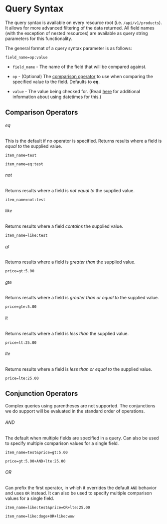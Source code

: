 Query Syntax
============

The query syntax is available on every resource root (i.e. `/api/v1/products`). It allows for more advanced filtering of the data returned. All field names (with the exception of nested resources) are available as query string parameters for this functionality.

The general format of a query syntax parameter is as follows:

```shell
field_name=op:value
```

* `field_name` - The name of the field that will be compared against.

* `op` - (Optional) The [comparison operator](#comparison-operator) to use when comparing the specified value to the field. Defaults to **eq**.

* `value` - The value being checked for. (Read [here](datetimes.md) for additional information about using datetimes for this.)

Comparison Operators
--------------------

###### eq

This is the default if no operator is specified. Returns results where a field is *equal to* the supplied value.

```shell
item_name=test
```

```shell
item_name=eq:test
```

###### not

Returns results where a field is *not equal to* the supplied value.

```shell
item_name=not:test
```

###### like

Returns results where a field *contains* the supplied value.

```shell
item_name=like:test
```

###### gt

Returns results where a field is *greater than* the supplied value.

```shell
price=gt:5.00
```

###### gte

Returns results where a field is *greater than or equal to* the supplied value.

```shell
price=gte:5.00
```

###### lt

Returns results where a field is *less than* the supplied value.

```shell
price=lt:25.00
```

###### lte

Returns results where a field is *less than or equal to* the supplied value.

```shell
price=lte:25.00
```

Conjunction Operators
---------------------

Complex queries using parentheses are not supported. The conjunctions we do support will be evaluated in the standard order of operations.

###### AND

The default when multiple fields are specified in a query. Can also be used to specify multiple comparison values for a single field.

```shell
item_name=test&price=gt:5.00
```

```shell
price=gt:5.00+AND+lte:25.00
```

###### OR

Can prefix the first operator, in which it overrides the default `AND` behavior and uses `OR` instead. It can also be used to specify multiple comparison values for a single field.

```shell
item_name=like:test&price=OR+lte:25.00
```

```shell
item_name=like:doge+OR+like:wow
```